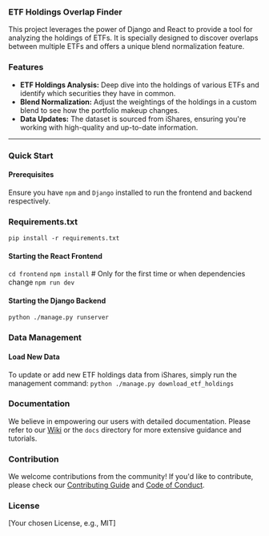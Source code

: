 ### ETF Holdings Overlap Finder

This project leverages the power of Django and React to provide a tool for analyzing the holdings of ETFs. It is specially designed to discover overlaps between multiple ETFs and offers a unique blend normalization feature.

### Features
- **ETF Holdings Analysis:** Deep dive into the holdings of various ETFs and identify which securities they have in common.
- **Blend Normalization:** Adjust the weightings of the holdings in a custom blend to see how the portfolio makeup changes.
- **Data Updates:** The dataset is sourced from iShares, ensuring you're working with high-quality and up-to-date information.
---
### Quick Start

#### Prerequisites
Ensure you have `npm` and `Django` installed to run the frontend and backend respectively.

### Requirements.txt
``` pip install -r requirements.txt ```


#### Starting the React Frontend
``` cd frontend ```
``` npm install ``` # Only for the first time or when dependencies change
``` npm run dev ```


#### Starting the Django Backend
``` python ./manage.py runserver ```

### Data Management
#### Load New Data
To update or add new ETF holdings data from iShares, simply run the management command:
``` python ./manage.py download_etf_holdings ```


### Documentation

We believe in empowering our users with detailed documentation. Please refer to our [Wiki](LINK-TO-YOUR-WIKI-IF-YOU-HAVE-ONE) or the `docs` directory for more extensive guidance and tutorials.

### Contribution

We welcome contributions from the community! If you'd like to contribute, please check our [Contributing Guide](LINK-TO-YOUR-CONTRIBUTING-GUIDE-IF-YOU-HAVE-ONE) and [Code of Conduct](LINK-TO-YOUR-CODE-OF-CONDUCT-IF-YOU-HAVE-ONE).

### License
[Your chosen License, e.g., MIT]
